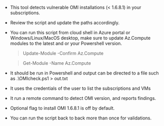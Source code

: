 - This tool detects vulnerable OMI installations (< 1.6.8.1) in your subscriptions.

- Review the script and update the paths accordingly.

- You can run this script from cloud shell in Azure portal or Windows/Linux/MacOS desktop, make sure to update Az.Compute modules to the latest and or your Powershell version.

  > Update-Module -Confirm Az.Compute

  > Get-Module -Name Az.Compute

- It should be run in Powershell and output can be directed to a file such as .\OMIcheck.ps1 > out.txt

- It uses the credentials of the user to list the subscriptions and VMs

- It run a remote command to detect OMI version, and reports findings.

- Optional flag to install OMI 1.6.8.1 is off by default.

- You can run the script back to back more than once for validations.
